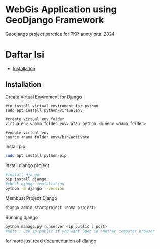 # WebGis Application using GeoDjango Framework 

Geodjango project parctice for PKP aunty pita. 2024

# Daftar Isi
- [Installation](#installation)

## Installation

Create Virtual Enviroment for Django
 ```terminal
 #to install virtual enviroment for python
 sudo apt install python-virtualenv

 #create virtual env folder
 virtualenv <nama folder env> atau python -m venv <nama folder> 

 #enable virtual env
 source <nama folder env>/bin/activate
```

 Install pip
 ```bash
 sudo apt install python-pip
 ```

 Install django project
 ```bash
 #install django
 pip install django
 #check django installation
 python -m django --version
 ```
Membuat Project Django
```bash
django-admin startproject <nama project>
```
Running django
```bash
python manage.py runserver <ip public : port>
#note : use ip public if you want open in another computer browser
```

for more just read [documentation of django](https://docs.djangoproject.com/en/5.0/)





